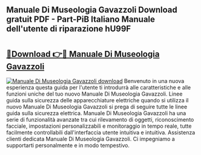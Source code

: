 ## Manuale Di Museologia Gavazzoli Download gratuit PDF - Part-PiB Italiano Manuale dell'utente di riparazione hU99F

# <h2><a href="http://dfdeyz1.blite.top/?on=Manuale+Di+Museologia+Gavazzoli">🔗Download 👉🔴 Manuale Di Museologia Gavazzoli</a></h2>

[![Manuale Di Museologia Gavazzoli download](https://i.imgur.com/lujVjoI.png)](http://dfdeyz1.blite.top/?on=Manuale+Di+Museologia+Gavazzoli)
Benvenuto in una nuova esperienza questa guida per l'utente ti introdurrà alle caratteristiche e alle funzioni uniche del tuo nuovo Manuale Di Museologia Gavazzoli. Linee guida sulla sicurezza delle apparecchiature elettriche quando si utilizza il nuovo Manuale Di Museologia Gavazzoli si prega di seguire tutte le linee guida sulla sicurezza elettrica. Manuale Di Museologia Gavazzoli ha una serie di funzionalità avanzate tra cui rilevamento di oggetti, riconoscimento facciale, impostazioni personalizzabili e monitoraggio in tempo reale, tutte facilmente controllabili dall'interfaccia utente intuitiva e intuitiva. Assistenza clienti dedicata Manuale Di Museologia Gavazzoli. Ci impegniamo a supportarti personalmente e in modo tempestivo.
